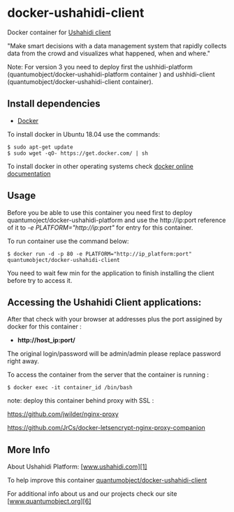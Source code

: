 # docker-ushahidi-client

Docker container for [Ushahidi client][3]

"Make smart decisions with a data management system that rapidly collects data from the crowd and visualizes what happened, when and where."

Note: For version 3 you need to deploy first the ushhidi-platform (quantumobject/docker-ushahidi-platform container ) and ushhidi-client (quantumobject/docker-ushahidi-client container). 

## Install dependencies

  - [Docker][2]

To install docker in Ubuntu 18.04 use the commands:

    $ sudo apt-get update
    $ sudo wget -qO- https://get.docker.com/ | sh

 To install docker in other operating systems check [docker online documentation][4]

## Usage

Before you be able to use this container you need first to deploy quantumoject/docker-ushahidi-platform and use the http://ip:port reference of it to _-e PLATFORM="http://ip:port"_ for entry for this container. 

To run container use the command below:

    $ docker run -d -p 80 -e PLATFORM="http://ip_platform:port" quantumobject/docker-ushahidi-client
  
You need to wait few min for the application to finish installing the client before try to access it.

## Accessing the Ushahidi Client applications:

After that check with your browser at addresses plus the port assigined by docker for this container :

  - **http://host_ip:port/**

The original login/password will be admin/admin please replace password right away.  

To access the container from the server that the container is running :

    $ docker exec -it container_id /bin/bash
    
note: deploy this container behind proxy with SSL :

https://github.com/jwilder/nginx-proxy

https://github.com/JrCs/docker-letsencrypt-nginx-proxy-companion

## More Info

About Ushahidi Platform: [www.ushahidi.com][1]

To help improve this container [quantumobject/docker-ushahidi-client][5]

For additional info about us and our projects check our site [www.quantumobject.org][6]

[1]:http://www.ushahidi.com/
[2]:https://www.docker.com
[3]:http://www.ushahidi.com/product/ushahidi/
[4]:http://docs.docker.com
[5]:https://github.com/QuantumObject/docker-ushahidi-client
[6]:https://www.quantumobject.org/
